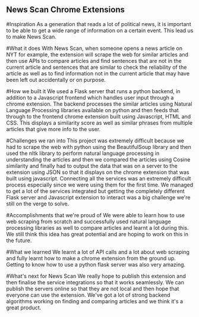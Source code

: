 ## News Scan Chrome Extensions
#Inspiration
As a generation that reads a lot of political news, it is important to be able to get a wide range of information on a certain event. This lead us to make News Scan.

#What it does
With News Scan, when someone opens a news article on NYT for example, the extension will scrape the web for similar articles and then use APIs to compare articles and find sentences that are not in the current article and sentences that are similar to check the reliability of the article as well as to find information not in the current article that may have been left out accidentally or on purpose.

#How we built it
We used a Flask server that runs a python backend, in addition to a Javascript frontend which handles user input through a chrome extension. The backend processes the similar articles using Natural Language Processing libraries available on python and then feeds that through to the frontend chrome extension built using Javascript, HTML and CSS. This displays a similarity score as well as similar phrases from multiple articles that give more info to the user.

#Challenges we ran into
This project was extremely difficult because we had to scrape the web with python using the BeautifulSoup library and then used the nltk library to perform natural language processing in understanding the articles and then we compared the articles using Cosine similarity and finally had to output the data that was on a server to the extension using JSON so that it displays on the chrome extension that was built using javascript. Connecting all the services was an extremely difficult process especially since we were using them for the first time. We managed to get a lot of the services integrated but getting the completely different Flask server and Javascript extension to interact was a big challenge we're still on the verge to solve.

#Accomplishments that we're proud of
We were able to learn how to use web scraping from scratch and successfully used natural language processing libraries as well to compare articles and learnt a lot during this. We still think this idea has great potential and are hoping to work on this in the future.

#What we learned
We learnt a lot of API calls and a lot about web scraping and fully learnt how to make a chrome extension from the ground up. Getting to know how to use a python flask server was also very amazing.

#What's next for News Scan
We really hope to publish this extension and then finalise the service integrations so that it works seamlessly. We can publish the servers online so that they are not local and then hope that everyone can use the extension. We've got a lot of strong backend algorithms working on finding and comparing articles and we think it's a great product.
